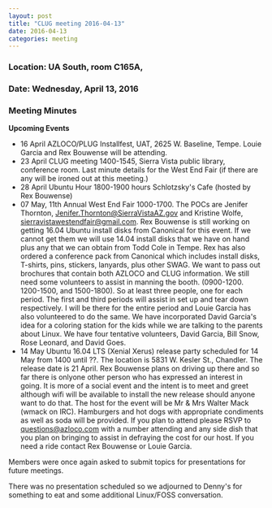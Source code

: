 ```yaml
---
layout: post
title: "CLUG meeting 2016-04-13"
date: 2016-04-13
categories: meeting
---
```

### Location: UA South, room C165A,

### Date: Wednesday, April 13, 2016

### Meeting Minutes

**Upcoming Events**

 * 16 April AZLOCO/PLUG Installfest, UAT, 2625 W. Baseline, Tempe.  Louie Garcia and Rex Bouwense will be attending.
 * 23 April CLUG meeting 1400-1545, Sierra Vista public library, conference room.  Last minute details for the West End Fair (if there are any will be ironed out at this meeting.)
 * 28 April Ubuntu Hour 1800-1900 hours Schlotzsky's Cafe (hosted by Rex Bouwense)
 * 07 May, 11th Annual West End Fair 1000-1700.  The POCs are Jenifer Thornton, Jenifer.Thornton@SierraVistaAZ.gov and Kristine Wolfe, sierravistawestendfair@gmail.com.  Rex Bouwense is still working on getting 16.04 Ubuntu install disks from Canonical for this event.  If we cannot get them we will use 14.04 install disks that we have on hand plus any that we can obtain from Todd Cole in Tempe.  Rex has also ordered a conference pack from Canonical which includes install disks, T-shirts, pins, stickers, lanyards, plus other SWAG.  We want to pass out brochures that contain both AZLOCO and CLUG information.  We still need some volunteers to assist in manning the booth. (0900-1200. 1200-1500, and 1500-1800).  So at least three people, one for each period.  The first and third periods will assist in set up and tear down respectively.  I will be there for the entire period and Louie Garcia has also volunteered to do the same.  We have incorporated David Garcia's idea for a coloring station for the kids while we are talking to the parents about Linux.  We have four tentative volunteers, David Garcia, Bill Snow, Rose Leonard, and David Goes.
 * 14 May Ubuntu 16.04 LTS (Xenial Xerus) release party scheduled for 14 May from 1400 until ??.  The location is 5831 W. Kesler St., Chandler.  The release date is 21 April.  Rex Bouwense plans on driving up there and so far there is onlyone other person who has expressed an interest in going.  It is more of a social event and the intent is to meet and greet although wifi will be available to install the new release should anyone want to do that.  The host for the event will be Mr & Mrs Walter Mack (wmack on IRC). Hamburgers and hot dogs with appropriate condiments as well as soda will be provided. If you plan to attend please RSVP to questions@azloco.com with a number attending and any side dish that you plan on bringing to assist in defraying the cost for our host.  If you need a ride contact Rex Bouwense or Louie Garcia.

Members were once again asked to submit topics for presentations for future meetings.

There was no presentation scheduled so we adjourned to Denny's for something to eat and some additional Linux/FOSS 
conversation.
